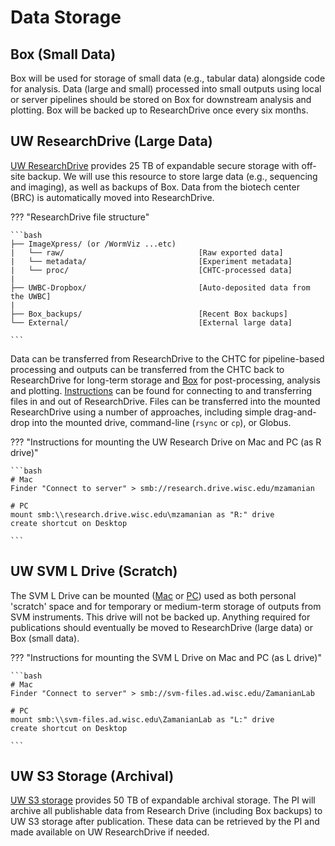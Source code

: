 # Data Storage

## Box (Small Data)

Box will be used for storage of small data (e.g., tabular data) alongside code for analysis. Data (large and small) processed into small outputs using local or server pipelines should be stored on Box for downstream analysis and plotting. Box will be backed up to ResearchDrive once every six months.

## UW ResearchDrive (Large Data)

[UW ResearchDrive](https://it.wisc.edu/services/researchdrive) provides 25 TB of expandable secure storage with off-site backup. We will use this resource to store large data (e.g., sequencing and imaging), as well as backups of Box. Data from the biotech center (BRC) is automatically moved into ResearchDrive.

??? "ResearchDrive file structure"

    ```bash
    ├── ImageXpress/ (or /WormViz ...etc)
    |   └── raw/                              [Raw exported data]
    |   └── metadata/                         [Experiment metadata]    
    |   └── proc/                             [CHTC-processed data]
    |
    ├── UWBC-Dropbox/                         [Auto-deposited data from the UWBC]
    |
    ├── Box_backups/                          [Recent Box backups]
    └── External/                             [External large data]

    ```

Data can be transferred from ResearchDrive to the CHTC for pipeline-based processing and outputs can be transferred from the CHTC back to ResearchDrive for long-term storage and [Box](https://www.box.com) for post-processing, analysis and plotting. [Instructions](https://kb.wisc.edu/researchdata/internal/page.php?id=93998) can be found for connecting to and transferring files in and out of ResearchDrive. Files can be transferred into the mounted ResearchDrive using a number of approaches, including simple drag-and-drop into the mounted drive, command-line (`rsync` or `cp`), or Globus.

??? "Instructions for mounting the UW Research Drive on Mac and PC (as R drive)"

    ```bash
    # Mac
    Finder "Connect to server" > smb://research.drive.wisc.edu/mzamanian

    # PC
    mount smb:\\research.drive.wisc.edu\mzamanian as "R:" drive 
    create shortcut on Desktop

    ```


## UW SVM L Drive (Scratch)

The SVM L Drive can be mounted ([Mac](https://it.vetmed.wisc.edu/drive-map-new-l-drive-zamanianlab-mac-os/) or [PC](https://it.vetmed.wisc.edu/drive-map-new-l-drive-zamanianlab/)) used as both personal 'scratch' space and for temporary or medium-term storage of outputs from SVM instruments. This drive will not be backed up. Anything required for publications should eventually be moved to ResearchDrive (large data) or Box (small data).

??? "Instructions for mounting the SVM L Drive on Mac and PC (as L drive)"

    ```bash
    # Mac
    Finder "Connect to server" > smb://svm-files.ad.wisc.edu/ZamanianLab

    # PC
    mount smb:\\svm-files.ad.wisc.edu\ZamanianLab as "L:" drive 
    create shortcut on Desktop

    ```


## UW S3 Storage (Archival)

[UW S3 storage](https://kb.wisc.edu/researchdata/news.php?id=13447) provides 50 TB of expandable archival storage. The PI will archive all publishable data from Research Drive (including Box backups) to UW S3 storage after publication. These data can be retrieved by the PI and made available on UW ResearchDrive if needed.

